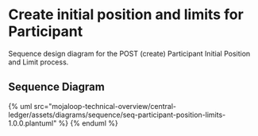 # Create initial position and limits for Participant

Sequence design diagram for the POST (create) Participant Initial Position and Limit process.

## Sequence Diagram

{% uml src="mojaloop-technical-overview/central-ledger/assets/diagrams/sequence/seq-participant-position-limits-1.0.0.plantuml" %}
{% enduml %}